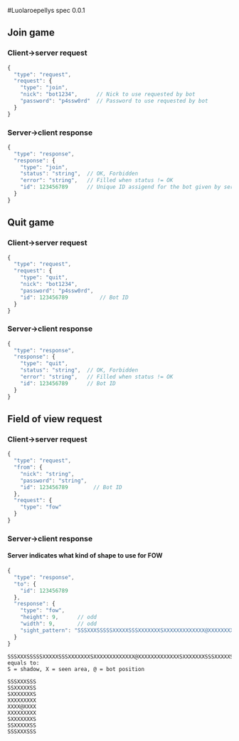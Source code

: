 #Luolaroepellys spec 0.0.1

## Join game ##

### Client->server request

```javascript
{
  "type": "request",
  "request": {
    "type": "join",
    "nick": "bot1234",      // Nick to use requested by bot
    "password": "p4ssw0rd"  // Password to use requested by bot
  }
}
```
### Server->client response
```javascript
{
  "type": "response",
  "response": {
    "type": "join",
    "status": "string",  // OK, Forbidden
    "error": "string",   // Filled when status != OK
    "id": 123456789      // Unique ID assigend for the bot given by server ( uint64 )
  }
}
```
## Quit game ##

### Client->server request

```javascript
{
  "type": "request",
  "request": {
    "type": "quit",
    "nick": "bot1234",
    "password": "p4ssw0rd",
    "id": 123456789          // Bot ID
  }
}
```
### Server->client response
```javascript
{
  "type": "response",
  "response": {
    "type": "quit",
    "status": "string",  // OK, Forbidden
    "error": "string",   // Filled when status != OK
    "id": 123456789      // Bot ID
  }
}
```
## Field of view request
### Client->server request
```javascript
{
  "type": "request",
  "from": {
    "nick": "string",
    "password": "string",
    "id": 123456789        // Bot ID
  },
  "request": {
    "type": "fow"
  }
}
```
### Server->client response
#### Server indicates what kind of shape to use for FOW
```javascript
{
  "type": "response",
  "to": {
    "id": 123456789
  },
  "response": {
    "type": "fow",
    "height": 9,      // odd
    "width": 9,       // odd
    "sight_pattern": "SSSXXXSSSSSXXXXXSSSXXXXXXXSXXXXXXXXXXXXX@XXXXXXXXXXXXXSXXXXXXXSSSXXXXXSSSSSXXXSSS"
  }
}
```
```
SSSXXXSSSSSXXXXXSSSXXXXXXXSXXXXXXXXXXXXX@XXXXXXXXXXXXXSXXXXXXXSSSXXXXXSSSSSXXXSSS equals to:
S = shadow, X = seen area, @ = bot position

SSSXXXSSS
SSXXXXXSS
SXXXXXXXS
XXXXXXXXX
XXXX@XXXX
XXXXXXXXX
SXXXXXXXS
SSXXXXXSS
SSSXXXSSS
```
